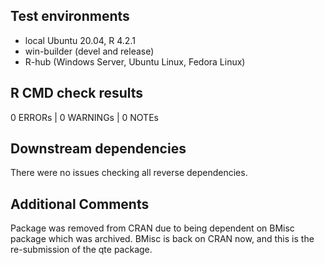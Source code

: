 ## Test environments

* local Ubuntu 20.04, R 4.2.1
* win-builder (devel and release)
* R-hub (Windows Server, Ubuntu Linux, Fedora Linux)

## R CMD check results

0 ERRORs | 0 WARNINGs | 0 NOTEs

## Downstream dependencies

There were no issues checking all reverse dependencies.

## Additional Comments

Package was removed from CRAN due to being dependent on BMisc package which was archived.  BMisc is back on CRAN now, and this is the re-submission of the qte package.  
